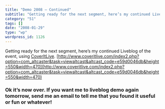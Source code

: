 ```yaml
---
title: "Demo 2008 – Continued"
subtitle: "Getting ready for the next segment, here’s my continued Liveblog of the event, using [CoverItLive](h..."
category: "51"
tags: []
date: "2008-01-29"
type: "wp"
wordpress_id: 1126
---
```

Getting ready for the next segment, here’s my continued Liveblog of the event, using [CoverItLive](http://www.coveritlive).
[http://www.coveritlive.com/index2.php?option=com_altcaster&task=viewaltcast&altcast_code=e59d0046db&height=550&width=470](http://www.coveritlive.com/index2.php?option=com_altcaster&task=viewaltcast&altcast_code=e59d0046db&height=550&width=470)

### Ok it’s now over. If you want me to liveblog demo again tomorrow, send me an email to tell me that you found it useful or fun or whatever!